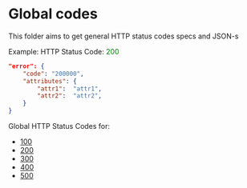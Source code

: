 # Global codes
This folder aims to get general HTTP status codes specs and JSON-s

Example:
HTTP Status Code: <span style="color:green">200</span>
```json
"error": {
    "code": "200000",
    "attributes": {
        "attr1":  "attr1",
        "attr2":  "attr2",
    }
}
```

Global HTTP Status Codes for:
- [100](00/100/README.md)
- [200](00/200/README.md)
- [300](00/300/README.md)
- [400](00/400/README.md)
- [500](00/500/README.md)